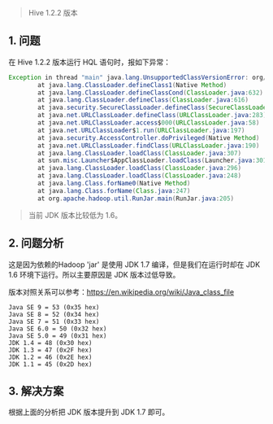 
> Hive 1.2.2 版本

## 1. 问题

在 Hive 1.2.2 版本运行 HQL 语句时，报如下异常：
```java
Exception in thread "main" java.lang.UnsupportedClassVersionError: org/apache/hadoop/hive/cli/CliDriver : Unsupported major.minor version 51.0
        at java.lang.ClassLoader.defineClass1(Native Method)
        at java.lang.ClassLoader.defineClassCond(ClassLoader.java:632)
        at java.lang.ClassLoader.defineClass(ClassLoader.java:616)
        at java.security.SecureClassLoader.defineClass(SecureClassLoader.java:141)
        at java.net.URLClassLoader.defineClass(URLClassLoader.java:283)
        at java.net.URLClassLoader.access$000(URLClassLoader.java:58)
        at java.net.URLClassLoader$1.run(URLClassLoader.java:197)
        at java.security.AccessController.doPrivileged(Native Method)
        at java.net.URLClassLoader.findClass(URLClassLoader.java:190)
        at java.lang.ClassLoader.loadClass(ClassLoader.java:307)
        at sun.misc.Launcher$AppClassLoader.loadClass(Launcher.java:301)
        at java.lang.ClassLoader.loadClass(ClassLoader.java:296)
        at java.lang.ClassLoader.loadClass(ClassLoader.java:248)
        at java.lang.Class.forName0(Native Method)
        at java.lang.Class.forName(Class.java:247)
        at org.apache.hadoop.util.RunJar.main(RunJar.java:205)
```

> 当前 JDK 版本比较低为 1.6。

## 2. 问题分析

这是因为依赖的Hadoop 'jar' 是使用 JDK 1.7 编译，但是我们在运行时却在 JDK 1.6 环境下运行。所以主要原因是 JDK 版本过低导致。

版本对照关系可以参考：https://en.wikipedia.org/wiki/Java_class_file
```
Java SE 9 = 53 (0x35 hex)
Java SE 8 = 52 (0x34 hex)
Java SE 7 = 51 (0x33 hex)
Java SE 6.0 = 50 (0x32 hex)
Java SE 5.0 = 49 (0x31 hex)
JDK 1.4 = 48 (0x30 hex)
JDK 1.3 = 47 (0x2F hex)
JDK 1.2 = 46 (0x2E hex)
JDK 1.1 = 45 (0x2D hex)
```

## 3. 解决方案

根据上面的分析把 JDK 版本提升到 JDK 1.7 即可。
